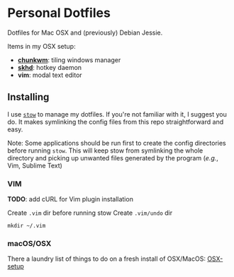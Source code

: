 # Personal Dotfiles
Dotfiles for Mac OSX and (previously) Debian Jessie.

Items in my OSX setup:

* [**chunkwm**](https://github.com/koekeishiya/chunkwm): tiling windows manager
* [**skhd**](https://github.com/koekeishiya/skhd): hotkey daemon
* **vim**: modal text editor

## Installing
I use [`stow`](https://www.gnu.org/software/stow/) to manage my dotfiles. If you're not familiar with it, I suggest you do. It makes symlinking the config files from this repo straightforward and easy.

Note: Some applications should be run first to create the config directories before running `stow`. This will keep stow from symlinking the whole directory and picking up unwanted files generated by the program (_e.g._, Vim, Sublime Text)

### VIM
**TODO**: add cURL for Vim plugin installation

Create `.vim` dir before running stow
Create `.vim/undo` dir

```
mkdir ~/.vim
```

### macOS/OSX
There a laundry list of things to do on a fresh install of OSX/MacOS:
[OSX-setup](OSX-setup.md)

